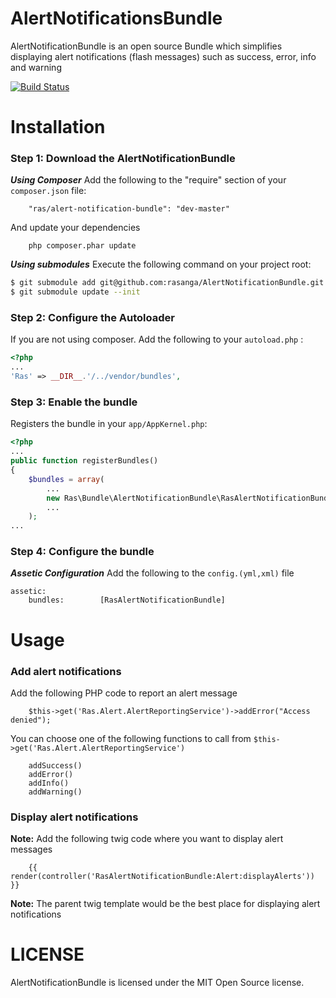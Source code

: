 AlertNotificationsBundle
========================
AlertNotificationBundle is an open source Bundle which simplifies displaying alert notifications (flash messages) such as success, error, info and warning

[![Build Status](https://scrutinizer-ci.com/g/rasanga/AlertNotificationBundle/badges/build.png?b=master)](https://scrutinizer-ci.com/g/rasanga/AlertNotificationBundle/build-status/master)

Installation
============
### Step 1: Download the AlertNotificationBundle
***Using Composer***
Add the following to the "require" section of your `composer.json` file:

```
    "ras/alert-notification-bundle": "dev-master"
```
And update your dependencies
```
    php composer.phar update
```

***Using submodules***
Execute the following command on your project root:
``` bash
$ git submodule add git@github.com:rasanga/AlertNotificationBundle.git vendor/bundles/Ras/AlertNotificationBundle
$ git submodule update --init
```

### Step 2: Configure the Autoloader
If you are not using composer.
Add the following to your `autoload.php` :
```php
<?php
...
'Ras' => __DIR__.'/../vendor/bundles',
```

### Step 3: Enable the bundle
Registers the bundle in your `app/AppKernel.php`:
```php
<?php
...
public function registerBundles()
{
    $bundles = array(
        ...
        new Ras\Bundle\AlertNotificationBundle\RasAlertNotificationBundle(),
        ...
    );
...
```

### Step 4: Configure the bundle
***Assetic Configuration***
Add the following to the `config.(yml,xml)` file
```
assetic:
    bundles:        [RasAlertNotificationBundle]
```

Usage
=====
### Add alert notifications
Add the following PHP code to report an alert message
```
    $this->get('Ras.Alert.AlertReportingService')->addError("Access denied");
```
You can choose one of the following functions to call from
```$this->get('Ras.Alert.AlertReportingService')```
```
    addSuccess()
    addError()
    addInfo()
    addWarning()
```
### Display alert notifications
**Note:** Add the following twig code where you want to display alert messages
```
    {{ render(controller('RasAlertNotificationBundle:Alert:displayAlerts')) }}
```
**Note:** The parent twig template would be the best place for displaying alert notifications

LICENSE
=======
AlertNotificationBundle is licensed under the MIT Open Source license.